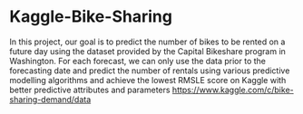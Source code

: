 # Kaggle-Bike-Sharing

In this project, our goal is to predict the number of bikes to be rented on a future day using the dataset provided by the Capital Bikeshare program in Washington. For each forecast, we can only use the data prior to the forecasting date and predict the number of rentals using various predictive modelling algorithms and achieve the lowest RMSLE score on Kaggle with better predictive attributes and parameters
https://www.kaggle.com/c/bike-sharing-demand/data
